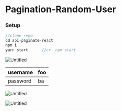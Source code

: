 # Pagination-Random-User

### Setup

   

```jsx
//clone repo 
cd api-paginate-react 
npm i 
yarn start      //or  npm start 

```

![Untitled](Pagination-Random-User%2078e7495ffd58497897fdd32dcdfc9bd7/Untitled.png)

| username | foo |
| --- | --- |
| password | ba |

![Untitled](Pagination-Random-User%2078e7495ffd58497897fdd32dcdfc9bd7/Untitled%201.png)

![Untitled](Pagination-Random-User%2078e7495ffd58497897fdd32dcdfc9bd7/Untitled%202.png)
